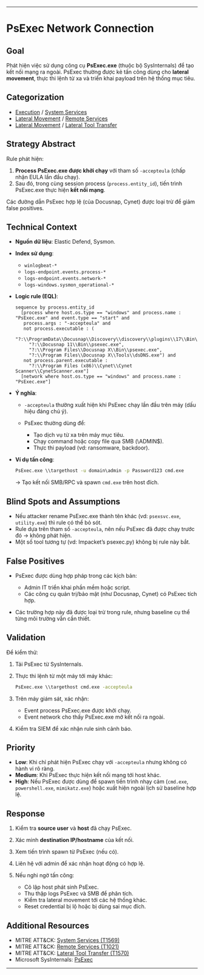 
---

# PsExec Network Connection

## Goal

Phát hiện việc sử dụng công cụ **PsExec.exe** (thuộc bộ SysInternals) để tạo kết nối mạng ra ngoài. PsExec thường được kẻ tấn công dùng cho **lateral movement**, thực thi lệnh từ xa và triển khai payload trên hệ thống mục tiêu.

## Categorization

* [Execution](https://attack.mitre.org/tactics/TA0002/) / [System Services](https://attack.mitre.org/techniques/T1569/)
* [Lateral Movement](https://attack.mitre.org/tactics/TA0008/) / [Remote Services](https://attack.mitre.org/techniques/T1021/)
* [Lateral Movement](https://attack.mitre.org/tactics/TA0008/) / [Lateral Tool Transfer](https://attack.mitre.org/techniques/T1570/)

## Strategy Abstract

Rule phát hiện:

1. **Process PsExec.exe được khởi chạy** với tham số `-accepteula` (chấp nhận EULA lần đầu chạy).
2. Sau đó, trong cùng session process (`process.entity_id`), tiến trình PsExec.exe thực hiện **kết nối mạng**.

Các đường dẫn PsExec hợp lệ (của Docusnap, Cynet) được loại trừ để giảm false positives.

## Technical Context

* **Nguồn dữ liệu**: Elastic Defend, Sysmon.

* **Index sử dụng**:

  * `winlogbeat-*`
  * `logs-endpoint.events.process-*`
  * `logs-endpoint.events.network-*`
  * `logs-windows.sysmon_operational-*`

* **Logic rule (EQL)**:

  ```eql
  sequence by process.entity_id
    [process where host.os.type == "windows" and process.name : "PsExec.exe" and event.type == "start" and
     process.args : "-accepteula" and
     not process.executable : (
       "?:\\ProgramData\\Docusnap\\Discovery\\discovery\\plugins\\17\\Bin\\psexec.exe",
       "?:\\Docusnap 11\\Bin\\psexec.exe",
       "?:\\Program Files\\Docusnap X\\Bin\\psexec.exe",
       "?:\\Program Files\\Docusnap X\\Tools\\dsDNS.exe") and
     not process.parent.executable : 
       "?:\\Program Files (x86)\\Cynet\\Cynet Scanner\\CynetScanner.exe"]
    [network where host.os.type == "windows" and process.name : "PsExec.exe"]
  ```

* **Ý nghĩa**:

  * `-accepteula` thường xuất hiện khi PsExec chạy lần đầu trên máy (dấu hiệu đáng chú ý).
  * PsExec thường dùng để:

    * Tạo dịch vụ từ xa trên máy mục tiêu.
    * Chạy command hoặc copy file qua SMB (\ADMIN\$).
    * Thực thi payload (vd: ransomware, backdoor).

* **Ví dụ tấn công**:

  ```cmd
  PsExec.exe \\targethost -u domain\admin -p Password123 cmd.exe
  ```

  → Tạo kết nối SMB/RPC và spawn `cmd.exe` trên host đích.

## Blind Spots and Assumptions

* Nếu attacker rename PsExec.exe thành tên khác (vd: `psexsvc.exe`, `utility.exe`) thì rule có thể bỏ sót.
* Rule dựa trên tham số `-accepteula`, nên nếu PsExec đã được chạy trước đó → không phát hiện.
* Một số tool tương tự (vd: Impacket’s psexec.py) không bị rule này bắt.

## False Positives

* PsExec được dùng hợp pháp trong các kịch bản:

  * Admin IT triển khai phần mềm hoặc script.
  * Các công cụ quản trị/bảo mật (như Docusnap, Cynet) có PsExec tích hợp.
* Các trường hợp này đã được loại trừ trong rule, nhưng baseline cụ thể từng môi trường vẫn cần thiết.

## Validation

Để kiểm thử:

1. Tải PsExec từ SysInternals.
2. Thực thi lệnh từ một máy tới máy khác:

   ```cmd
   PsExec.exe \\targethost cmd.exe -accepteula
   ```
3. Trên máy giám sát, xác nhận:

   * Event process PsExec.exe được khởi chạy.
   * Event network cho thấy PsExec.exe mở kết nối ra ngoài.
4. Kiểm tra SIEM để xác nhận rule sinh cảnh báo.

## Priority

* **Low**: Khi chỉ phát hiện PsExec chạy với `-accepteula` nhưng không có hành vi rõ ràng.
* **Medium**: Khi PsExec thực hiện kết nối mạng tới host khác.
* **High**: Nếu PsExec được dùng để spawn tiến trình nhạy cảm (`cmd.exe`, `powershell.exe`, `mimikatz.exe`) hoặc xuất hiện ngoài lịch sử baseline hợp lệ.

## Response

1. Kiểm tra **source user** và **host** đã chạy PsExec.
2. Xác minh **destination IP/hostname** của kết nối.
3. Xem tiến trình spawn từ PsExec (nếu có).
4. Liên hệ với admin để xác nhận hoạt động có hợp lệ.
5. Nếu nghi ngờ tấn công:

   * Cô lập host phát sinh PsExec.
   * Thu thập logs PsExec và SMB để phân tích.
   * Kiểm tra lateral movement tới các hệ thống khác.
   * Reset credential bị lộ hoặc bị dùng sai mục đích.

## Additional Resources

* MITRE ATT\&CK: [System Services (T1569)](https://attack.mitre.org/techniques/T1569/)
* MITRE ATT\&CK: [Remote Services (T1021)](https://attack.mitre.org/techniques/T1021/)
* MITRE ATT\&CK: [Lateral Tool Transfer (T1570)](https://attack.mitre.org/techniques/T1570/)
* Microsoft SysInternals: [PsExec](https://learn.microsoft.com/en-us/sysinternals/downloads/psexec)

---

